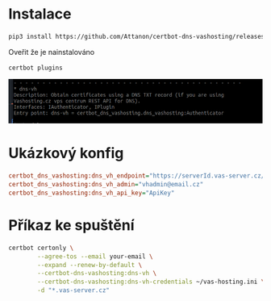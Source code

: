 # Instalace

```bash
pip3 install https://github.com/Attanon/certbot-dns-vashosting/releases/download/0.0.4/certbot-dns-vashosting-0.0.4.tar.gz
```

Oveřit že je nainstalováno
```bash
certbot plugins
```
![img.png](img.png)

# Ukázkový konfig
```ini
certbot_dns_vashosting:dns_vh_endpoint="https://serverId.vas-server.cz/admin/api/v1/api.php"
certbot_dns_vashosting:dns_vh_admin="vhadmin@email.cz"
certbot_dns_vashosting:dns_vh_api_key="ApiKey"
```

# Příkaz ke spuštění
```bash
certbot certonly \
        --agree-tos --email your-email \
        --expand --renew-by-default \
		--certbot-dns-vashosting:dns-vh \
		--certbot-dns-vashosting:dns-vh-credentials ~/vas-hosting.ini \
        -d "*.vas-server.cz"
```
